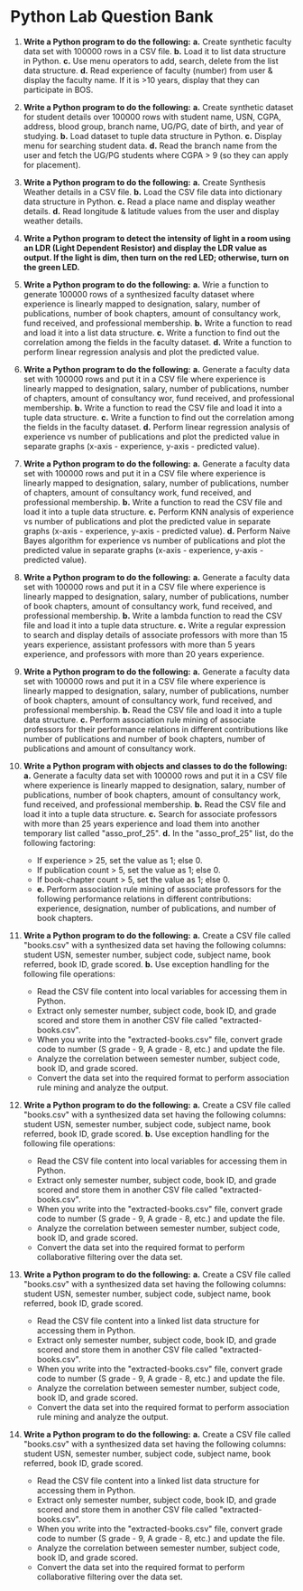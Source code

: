 # Python Lab Question Bank

1. **Write a Python program to do the following:**
   **a.** Create synthetic faculty data set with 100000 rows in a CSV file.
   **b.** Load it to list data structure in Python.
   **c.** Use menu operators to add, search, delete from the list data structure.
   **d.** Read experience of faculty (number) from user & display the faculty name. If it is >10 years, display that they can participate in BOS.

2. **Write a Python program to do the following:**
   **a.** Create synthetic dataset for student details over 100000 rows with student name, USN, CGPA, address, blood group, branch name, UG/PG, date of birth, and year of studying.
   **b.** Load dataset to tuple data structure in Python.
   **c.** Display menu for searching student data.
   **d.** Read the branch name from the user and fetch the UG/PG students where CGPA > 9 (so they can apply for placement).

3. **Write a Python program to do the following:**
   **a.** Create Synthesis Weather details in a CSV file.
   **b.** Load the CSV file data into dictionary data structure in Python.
   **c.** Read a place name and display weather details.
   **d.** Read longitude & latitude values from the user and display weather details.

4. **Write a Python program to detect the intensity of light in a room using an LDR (Light Dependent Resistor) and display the LDR value as output. If the light is dim, then turn on the red LED; otherwise, turn on the green LED.**

5. **Write a Python program to do the following:**
   **a.** Wrie a function to generate 100000 rows of a synthesized faculty dataset where experience is linearly mapped to designation, salary, number of publications, number of book chapters, amount of consultancy work, fund received, and professional membership.
   **b.** Write a function to read and load it into a list data structure.
   **c.** Write a function to find out the correlation among the fields in the faculty dataset.
   **d.** Write a function to perform linear regression analysis and plot the predicted value.

6. **Write a Python program to do the following:**
   **a.** Generate a faculty data set with 100000 rows and put it in a CSV file where experience is linearly mapped to designation, salary, number of publications, number of chapters, amount of consultancy wor, fund received, and professional membership.
   **b.** Write a function to read the CSV file and load it into a tuple data structure.
   **c.** Write a function to find out the correlation among the fields in the faculty dataset.
   **d.** Perform linear regression analysis of experience vs number of publications and plot the predicted value in separate graphs (x-axis - experience, y-axis - predicted value).

7. **Write a Python program to do the following:**
   **a.** Generate a faculty data set with 100000 rows and put it in a CSV file where experience is linearly mapped to designation, salary, number of publications, number of chapters, amount of consultancy work, fund received, and professional membership.
   **b.** Write a function to read the CSV file and load it into a tuple data structure.
   **c.** Perform KNN analysis of experience vs number of publications and plot the predicted value in separate graphs (x-axis - experience, y-axis - predicted value).
   **d.** Perform Naive Bayes algorithm for experience vs number of publications and plot the predicted value in separate graphs (x-axis - experience, y-axis - predicted value).

8. **Write a Python program to do the following:**
   **a.** Generate a faculty data set with 100000 rows and put it in a CSV file where experience is linearly mapped to designation, salary, number of publications, number of book chapters, amount of consultancy work, fund received, and professional membership.
   **b.** Write a lambda function to read the CSV file and load it into a tuple data structure.
   **c.** Write a regular expression to search and display details of associate professors with more than 15 years experience, assistant professors with more than 5 years experience, and professors with more than 20 years experience.

9. **Write a Python program to do the following:**
   **a.** Generate a faculty data set with 100000 rows and put it in a CSV file where experience is linearly mapped to designation, salary, number of publications, number of book chapters, amount of consultancy work, fund received, and professional membership.
   **b.** Read the CSV file and load it into a tuple data structure.
   **c.** Perform association rule mining of associate professors for their performance relations in different contributions like number of publications and number of book chapters, number of publications and amount of consultancy work.

10. **Write a Python program with objects and classes to do the following:**
    **a.** Generate a faculty data set with 100000 rows and put it in a CSV file where experience is linearly mapped to designation, salary, number of publications, number of book chapters, amount of consultancy work, fund received, and professional membership.
    **b.** Read the CSV file and load it into a tuple data structure.
    **c.** Search for associate professors with more than 25 years experience and load them into another temporary list called "asso_prof_25".
    **d.** In the "asso_prof_25" list, do the following factoring:

    - If experience > 25, set the value as 1; else 0.
    - If publication count > 5, set the value as 1; else 0.
    - If book-chapter count > 5, set the value as 1; else 0.
    - **e.** Perform association rule mining of associate professors for the following performance relations in different contributions: experience, designation, number of publications, and number of book chapters.

11. **Write a Python program to do the following:**
    **a.** Create a CSV file called "books.csv" with a synthesized data set having the following columns: student USN, semester number, subject code, subject name, book referred, book ID, grade scored.
    **b.** Use exception handling for the following file operations:

    - Read the CSV file content into local variables for accessing them in Python.
    - Extract only semester number, subject code, book ID, and grade scored and store them in another CSV file called "extracted-books.csv".
    - When you write into the "extracted-books.csv" file, convert grade code to number (S grade - 9, A grade - 8, etc.) and update the file.
    - Analyze the correlation between semester number, subject code, book ID, and grade scored.
    - Convert the data set into the required format to perform association rule mining and analyze the output.

12. **Write a Python program to do the following:**
    **a.** Create a CSV file called "books.csv" with a synthesized data set having the following columns: student USN, semester number, subject code, subject name, book referred, book ID, grade scored.
    **b.** Use exception handling for the following file operations:

    - Read the CSV file content into local variables for accessing them in Python.
    - Extract only semester number, subject code, book ID, and grade scored and store them in another CSV file called "extracted-books.csv".
    - When you write into the "extracted-books.csv" file, convert grade code to number (S grade - 9, A grade - 8, etc.) and update the file.
    - Analyze the correlation between semester number, subject code, book ID, and grade scored.
    - Convert the data set into the required format to perform collaborative filtering over the data set.

13. **Write a Python program to do the following:**
    **a.** Create a CSV file called "books.csv" with a synthesized data set having the following columns: student USN, semester number, subject code, subject name, book referred, book ID, grade scored.

    - Read the CSV file content into a linked list data structure for accessing them in Python.
    - Extract only semester number, subject code, book ID, and grade scored and store them in another CSV file called "extracted-books.csv".
    - When you write into the "extracted-books.csv" file, convert grade code to number (S grade - 9, A grade - 8, etc.) and update the file.
    - Analyze the correlation between semester number, subject code, book ID, and grade scored.
    - Convert the data set into the required format to perform association rule mining and analyze the output.

14. **Write a Python program to do the following:**
    **a.** Create a CSV file called "books.csv" with a synthesized data set having the following columns: student USN, semester number, subject code, subject name, book referred, book ID, grade scored.
    - Read the CSV file content into a linked list data structure for accessing them in Python.
    - Extract only semester number, subject code, book ID, and grade scored and store them in another CSV file called "extracted-books.csv".
    - When you write into the "extracted-books.csv" file, convert grade code to number (S grade - 9, A grade - 8, etc.) and update the file.
    - Analyze the correlation between semester number, subject code, book ID, and grade scored.
    - Convert the data set into the required format to perform collaborative filtering over the data set.
